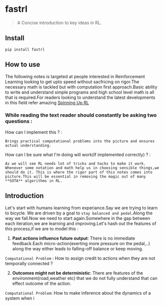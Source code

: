 
<!--

#################################################
### THIS FILE WAS AUTOGENERATED! DO NOT EDIT! ###
#################################################
# file to edit: index.ipynb
# command to build the docs after a change: nbdev_build_docs

-->

# fastrl

> A Concise introduction to key ideas in RL.


## Install

`pip install fastrl`

## How to use

The following notes is targeted at people interested in Reinforcement Learning looking to get upto speed  without sacfricing on rigor.The necessary math is tackled but with computation first approach.Basic ability to write and understand simple programs and high school level math is all that is required.For readers looking to understand the latest developments in this field refer amazing [Spinning Up RL](https://spinningup.openai.com/en/latest/)


### While reading the text reader should constantly be asking two questions :


How can I implement this ? : 

`Brings practical computational problems into the picture and ensures actual understanding.`

How can I be sure what I'm doing will work(If implemented correctly) ? : 

`As we will see RL needs lot of tricks and hacks to make it work. Whenever some notation and math help us in choosing sensible things,we should do it. This is where the rigor part of this notes comes into picture.This will be essential in removing the magic out of many **SOTA** algorithms in RL.`

## Introduction

Let's start with humans learning from experiance.Say we are trying to learn to bicycle. We are driven by a goal to `stay balanced and pedal`.Along the way we fall.Now we need to start again.Somewhere in the gap between each iteration,we are learning and improving.Let's hash out the features of this process,if we are to model this :

1. **Past actions influence future output**: There is no immediate feedback.Each micro-action(exerting more pressure on the pedal,..) along the way either leads to falling-off balance or keep moving.


 `Computational Problem` : How to assign credit to actions when they are not temporally connected ?
 
 

2. **Outcomes might not be deterministic**: There are features of the environment(road,weather etc) that we do not fully understand that can effect outcome of the action.

`Computational Problem`: How to make inference about the dynamics of a system when i


